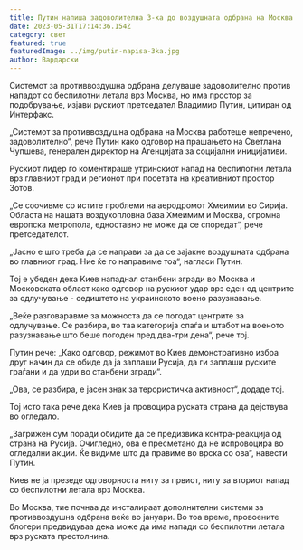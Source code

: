 ```yaml
---
title: Путин напиша задоволителна 3-ка до воздушната одбрана на Москва
date: 2023-05-31T17:14:36.154Z
category: свет
featured: true
featuredImage: ../img/putin-napisa-3ka.jpg
author: Вардарски
---
```

Системот за противвоздушна одбрана делуваше задоволително против нападот со беспилотни летала врз Москва, но има простор за подобрување, изјави рускиот претседател Владимир Путин, цитиран од Интерфакс.

„Системот за противвоздушна одбрана на Москва работеше непречено, задоволително“, рече Путин како одговор на прашањето на Светлана Чупшева, генерален директор на Агенцијата за социјални иницијативи.

Рускиот лидер го коментираше утринскиот напад на беспилотни летала врз главниот град и регионот при посетата на креативниот простор Зотов.

„Се соочивме со истите проблеми на аеродромот Хмеимим во Сирија. Областа на нашата воздухопловна база Хмеимим и Москва, огромна европска метропола, едноставно не може да се споредат“, рече претседателот.

„Јасно е што треба да се направи за да се зајакне воздушната одбрана во главниот град. Ние ќе го направиме тоа“, нагласи Путин.

Тој е убеден дека Киев нападнал станбени згради во Москва и Московската област како одговор на рускиот удар врз еден од центрите за одлучување - седиштето на украинското воено разузнавање.

„Веќе разговаравме за можноста да се погодат центрите за одлучување. Се разбира, во таа категорија спаѓа и штабот на военото разузнавање што беше погоден пред два-три дена“, рече тој.

Путин рече: „Како одговор, режимот во Киев демонстративно избра друг начин да се обиде да ја заплаши Русија, да ги заплаши руските граѓани и да удри во станбени згради“.

„Ова, се разбира, е јасен знак за терористичка активност“, додаде тој.

Тој исто така рече дека Киев ја провоцира руската страна да дејствува во огледало.

„Загрижен сум поради обидите да се предизвика контра-реакција од страна на Русија. Очигледно, ова е пресметано да не испровоцира во огледални акции. Ќе видиме што да правиме во врска со ова“, навести Путин.

Киев не ја презеде одговорноста ниту за првиот, ниту за вториот напад со беспилотни летала врз Москва.

Во Москва, тие почнаа да инсталираат дополнителни системи за противвоздушна одбрана веќе во јануари. Во тоа време, провоените блогери предвидуваа дека може да има напади со беспилотни летала врз руската престолнина.